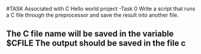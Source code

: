 #TASK Associated with C Hello world project
-Task 0
Write a script that runs a C file through the preprocessor and save the result into another file.

The C file name will be saved in the variable $CFILE
The output should be saved in the file c
--
